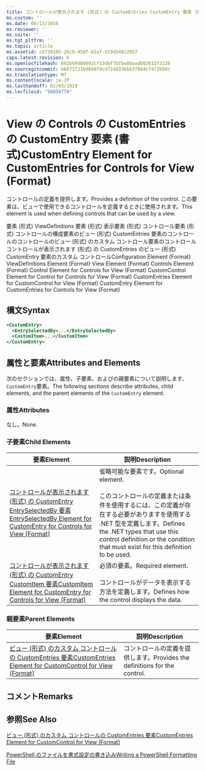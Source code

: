 ```yaml
---
title: コントロールが表示されます (形式) の CustomEntries CustomEntry 要素 |Microsoft Docs
ms.custom: ''
ms.date: 09/13/2016
ms.reviewer: ''
ms.suite: ''
ms.tgt_pltfrm: ''
ms.topic: article
ms.assetid: c6739205-2bc9-4507-b2af-d19d548c2057
caps.latest.revision: 6
ms.openlocfilehash: b92b99d88992cf13dbf7bfbe88aad603615f3138
ms.sourcegitcommit: b6871f21bd666f9cd71dd336bb3f844cf472b56c
ms.translationtype: MT
ms.contentlocale: ja-JP
ms.lasthandoff: 02/03/2019
ms.locfileid: "56858778"
---
```

# <a name="customentry-element-for-customentries-for-controls-for-view-format"></a><span data-ttu-id="41dce-102">View の Controls の CustomEntries の CustomEntry 要素 (書式)</span><span class="sxs-lookup"><span data-stu-id="41dce-102">CustomEntry Element for CustomEntries for Controls for View (Format)</span></span>

<span data-ttu-id="41dce-103">コントロールの定義を提供します。</span><span class="sxs-lookup"><span data-stu-id="41dce-103">Provides a definition of the control.</span></span> <span data-ttu-id="41dce-104">この要素は、ビューで使用できるコントロールを定義するときに使用されます。</span><span class="sxs-lookup"><span data-stu-id="41dce-104">This element is used when defining controls that can be used by a view.</span></span>

<span data-ttu-id="41dce-105">要素 (形式) ViewDefinitions 要素 (形式) 表示要素 (形式) コントロール要素 (形式) コントロールの構成要素のビュー (形式) CustomEntries 要素のコントロールのコントロールのビュー (形式) のカスタム コントロール要素のコントロールコントロールが表示されます (形式) の CustomEntries のビュー (形式) CustomEntry 要素のカスタム コントロール</span><span class="sxs-lookup"><span data-stu-id="41dce-105">Configuration Element (Format) ViewDefinitions Element (Format) View Element (Format) Controls Element (Format) Control Element for Controls for View (Format) CustomControl Element for Control for Controls for View (Format) CustomEntries Element for CustomControl for View (Format) CustomEntry Element for CustomEntries for Controls for View (Format)</span></span>

## <a name="syntax"></a><span data-ttu-id="41dce-106">構文</span><span class="sxs-lookup"><span data-stu-id="41dce-106">Syntax</span></span>

```xml
<CustomEntry>
  <EntrySelectedBy>...</EntrySelectedBy>
  <CustomItem>...</CustomItem>
</CustomEntry>
```

## <a name="attributes-and-elements"></a><span data-ttu-id="41dce-107">属性と要素</span><span class="sxs-lookup"><span data-stu-id="41dce-107">Attributes and Elements</span></span>

<span data-ttu-id="41dce-108">次のセクションでは、属性、子要素、およびの親要素について説明します、`CustomEntry`要素。</span><span class="sxs-lookup"><span data-stu-id="41dce-108">The following sections describe attributes, child elements, and the parent elements of the `CustomEntry` element.</span></span>

### <a name="attributes"></a><span data-ttu-id="41dce-109">属性</span><span class="sxs-lookup"><span data-stu-id="41dce-109">Attributes</span></span>

<span data-ttu-id="41dce-110">なし。</span><span class="sxs-lookup"><span data-stu-id="41dce-110">None.</span></span>

### <a name="child-elements"></a><span data-ttu-id="41dce-111">子要素</span><span class="sxs-lookup"><span data-stu-id="41dce-111">Child Elements</span></span>

|<span data-ttu-id="41dce-112">要素</span><span class="sxs-lookup"><span data-stu-id="41dce-112">Element</span></span>|<span data-ttu-id="41dce-113">説明</span><span class="sxs-lookup"><span data-stu-id="41dce-113">Description</span></span>|
|-------------|-----------------|
|[<span data-ttu-id="41dce-114">コントロールが表示されます (形式) の CustomEntry EntrySelectedBy 要素</span><span class="sxs-lookup"><span data-stu-id="41dce-114">EntrySelectedBy Element for CustomEntry for Controls for View (Format)</span></span>](./entryselectedby-element-for-customentry-for-controls-for-view-format.md)|<span data-ttu-id="41dce-115">省略可能な要素です。</span><span class="sxs-lookup"><span data-stu-id="41dce-115">Optional element.</span></span><br /><br /> <span data-ttu-id="41dce-116">このコントロールの定義または条件を使用するには、この定義が存在する必要がありますを使用する .NET 型を定義します。</span><span class="sxs-lookup"><span data-stu-id="41dce-116">Defines the .NET types that use this control definition or the condition that must exist for this definition to be used.</span></span>|
|[<span data-ttu-id="41dce-117">コントロールが表示されます (形式) の CustomEntry CustomItem 要素</span><span class="sxs-lookup"><span data-stu-id="41dce-117">CustomItem Element for CustomEntry for Controls for View (Format)</span></span>](./customitem-element-for-customentry-for-controls-for-view-format.md)|<span data-ttu-id="41dce-118">必須の要素。</span><span class="sxs-lookup"><span data-stu-id="41dce-118">Required element.</span></span><br /><br /> <span data-ttu-id="41dce-119">コントロールがデータを表示する方法を定義します。</span><span class="sxs-lookup"><span data-stu-id="41dce-119">Defines how the control displays the data.</span></span>|

### <a name="parent-elements"></a><span data-ttu-id="41dce-120">親要素</span><span class="sxs-lookup"><span data-stu-id="41dce-120">Parent Elements</span></span>

|<span data-ttu-id="41dce-121">要素</span><span class="sxs-lookup"><span data-stu-id="41dce-121">Element</span></span>|<span data-ttu-id="41dce-122">説明</span><span class="sxs-lookup"><span data-stu-id="41dce-122">Description</span></span>|
|-------------|-----------------|
|[<span data-ttu-id="41dce-123">ビュー (形式) のカスタム コントロールの CustomEntries 要素</span><span class="sxs-lookup"><span data-stu-id="41dce-123">CustomEntries Element for CustomControl for View (Format)</span></span>](./customentries-element-for-customcontrol-for-view-format.md)|<span data-ttu-id="41dce-124">コントロールの定義を提供します。</span><span class="sxs-lookup"><span data-stu-id="41dce-124">Provides the definitions for the control.</span></span>|

## <a name="remarks"></a><span data-ttu-id="41dce-125">コメント</span><span class="sxs-lookup"><span data-stu-id="41dce-125">Remarks</span></span>

## <a name="see-also"></a><span data-ttu-id="41dce-126">参照</span><span class="sxs-lookup"><span data-stu-id="41dce-126">See Also</span></span>

[<span data-ttu-id="41dce-127">ビュー (形式) のカスタム コントロールの CustomEntries 要素</span><span class="sxs-lookup"><span data-stu-id="41dce-127">CustomEntries Element for CustomControl for View (Format)</span></span>](./customentries-element-for-customcontrol-for-view-format.md)

[<span data-ttu-id="41dce-128">PowerShell のファイルを書式設定の書き込み</span><span class="sxs-lookup"><span data-stu-id="41dce-128">Writing a PowerShell Formatting File</span></span>](./writing-a-powershell-formatting-file.md)
